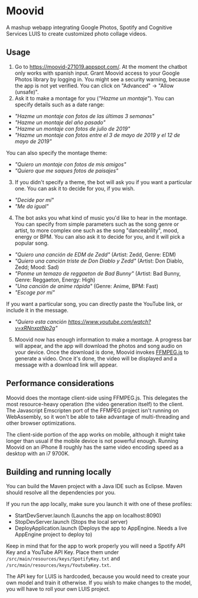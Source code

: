# Moovid
A mashup webapp integrating Google Photos, Spotify and Cognitive Services LUIS to create customized photo collage videos.

## Usage
1. Go to https://moovid-271019.appspot.com/. At the moment the chatbot only works with spanish input. Grant Moovid access to your Google Photos library by logging in. You might see a security warning, because the app is not yet verified. You can click on "Advanced" -> "Allow (unsafe)".
2. Ask it to make a montage for you (_"Hazme un montaje"_). 
You can specify details such as a date range:
- _"Hazme un montaje con fotos de las últimas 3 semanas"_
- _"Hazme un montaje del año pasado"_
- _"Hazme un montaje con fotos de julio de 2019"_
- _"Hazme un montaje con fotos entre el 3 de mayo de 2019 y el 12 de mayo de 2019"_

You can also specify the montage theme:
- _"Quiero un montaje con fotos de mis amigos"_
- _"Quiero que me saques fotos de paisajes"_
3. If you didn't specify a theme, the bot will ask you if you want a particular one. You can ask it to decide for you, if you wish.
- _"Decide por mí"_
- _"Me da igual"_
4. The bot asks you what kind of music you'd like to hear in the montage. You can specify from simple parameters such as the song genre or artist, to more complex one such as the song "danceability", mood, energy or BPM. You can also ask it to decide for you, and it will pick a popular song.
- _"Quiero una canción de EDM de Zedd"_ (Artist: Zedd, Genre: EDM)
- _"Quiero una canción triste de Don Diablo y Zedd"_ (Artist: Don Diablo, Zedd; Mood: Sad)
- _"Ponme un temazo de reggaeton de Bad Bunny"_ (Artist: Bad Bunny, Genre: Reggaeton, Energy: High)
- _"Una canción de anime rápida"_ (Genre: Anime, BPM: Fast)
- _"Escoge por mí"_

If you want a particular song, you can directly paste the YouTube link, or include it in the message.
- _"Quiero esta canción https://www.youtube.com/watch?v=xRNnxptNp2g"_
5. Moovid now has enough information to make a montage. A progress bar will appear, and the app will download the photos and song audio on your device. Once the download is done, Moovid invokes [FFMPEG.js](https://github.com/Kagami/ffmpeg.js/) to generate a video. Once it's done, the video will be displayed and a message with a download link will appear.

## Performance considerations
Moovid does the montage client-side using FFMPEG.js. This delegates the most resource-heavy operation (the video generation itself) to the client. The Javascript Emscripten port of the FFMPEG project isn't running on WebAssembly, so it won't be able to take advantage of multi-threading and other browser optimizations.

The client-side portion of the app works on mobile, although it might take longer than usual if the mobile device is not powerful enough. Running Moovid on an iPhone 8 roughly has the same video encoding speed as a desktop with an i7 9700K.

## Building and running locally
You can build the Maven project with a Java IDE such as Eclipse. Maven should resolve all the dependencies por you.

If you run the app locally, make sure you launch it with one of these profiles:
- StartDevServer.launch (Launchs the app on localhost:8090)
- StopDevServer.launch (Stops the local server)
- DeployApplication.launch (Deploys the app to AppEngine. Needs a live AppEngine project to deploy to)

Keep in mind that for the app to work properly you will need a Spotify API Key and a YouTube API Key.
Place them under `/src/main/resources/keys/SpotifyKey.txt` and `/src/main/resources/keys/YoutubeKey.txt`.

The API key for LUIS is hardcoded, because you would need to create your own model and train it otherwise. If you wish to make changes to the model, you will have to roll your own LUIS project. 

